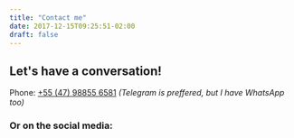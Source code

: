 ```yaml
---
title: "Contact me"
date: 2017-12-15T09:25:51-02:00
draft: false
---
```


## Let's have a conversation!

Phone: [+55 (47) 98855 6581](tel:5547988556581) _(Telegram is preffered, but I have WhatsApp too)_

### Or on the social media:
